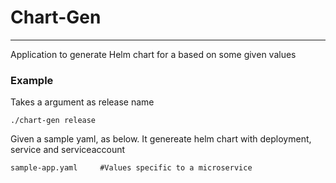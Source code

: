 # Chart-Gen
---
Application to generate Helm chart for a based on some given values

### Example
Takes a argument as release name
```
./chart-gen release
```

Given a sample yaml, as below. It genereate helm chart with deployment, service and serviceaccount
```
sample-app.yaml     #Values specific to a microservice
```

